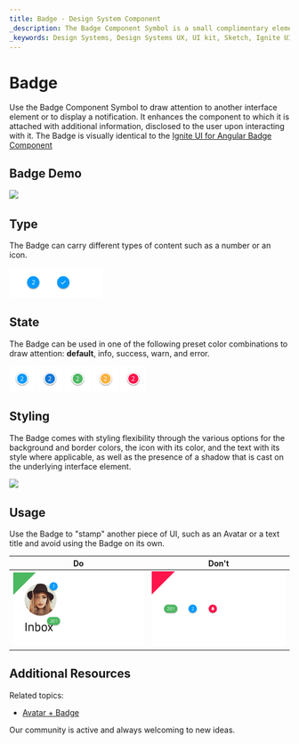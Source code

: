 ```yaml
---
title: Badge - Design System Component
_description: The Badge Component Symbol is a small complimentary element that gives a subtle hint for additional information available. 
_keywords: Design Systems, Design Systems UX, UI kit, Sketch, Ignite UI for Angular, Sketch to Angular, Sketch to Angular, Angular, Angular Design System, Export code from Sketch, Design Kits for Angular, Sketch HTML, Sketch to HTML, Sketch UI kits
---
```


# Badge

Use the Badge Component Symbol to draw attention to another interface element or to display a notification. It enhances the component to which it is attached with additional information, disclosed to the user upon interacting with it. The Badge is visually identical to the [Ignite UI for Angular Badge Component](https://www.infragistics.com/products/ignite-ui-angular/angular/components/badge.html)

## Badge Demo

<img class="responsive-img" src="../images/badge_demo.png" srcset="../images/badge_demo@2x.png 2x" />

## Type

The Badge can carry different types of content such as a number or an icon.

<img class="responsive-img" src="../images/badge_type.png" srcset="../images/badge_type@2x.png 2x" />

## State

The Badge can be used in one of the following preset color combinations to draw attention: **default**, info, success, warn, and error.

<img class="responsive-img" src="../images/badge_default.png" srcset="../images/badge_default@2x.png 2x" />
<img class="responsive-img" src="../images/badge_info.png" srcset="../images/badge_info@2x.png 2x" />
<img class="responsive-img" src="../images/badge_success.png" srcset="../images/badge_success@2x.png 2x" />
<img class="responsive-img" src="../images/badge_warn.png" srcset="../images/badge_warn@2x.png 2x" />
<img class="responsive-img" src="../images/badge_error.png" srcset="../images/badge_error@2x.png 2x" />

## Styling

The Badge comes with styling flexibility through the various options for the background and border colors, the icon with its color, and the text with its style where applicable, as well as the presence of a shadow that is cast on the underlying interface element.

<img class="responsive-img" src="../images/badge_styling.png" srcset="../images/badge_styling@2x.png 2x" />

## Usage

Use the Badge to "stamp" another piece of UI, such as an Avatar or a text title and avoid using the Badge on its own.

| Do                                                                           | Don't                                                                            |
| ---------------------------------------------------------------------------- | -------------------------------------------------------------------------------- |
| <img class="responsive-img" src="../images/badge_do1.png" srcset="../images/badge_do1@2x.png 2x" /> | <img class="responsive-img" src="../images/badge_dont1.png" srcset="../images/badge_dont1@2x.png 2x" /> |

## Additional Resources

Related topics:

- [Avatar + Badge](../patterns/avatar-badge.md)
  <div class="divider--half"></div>

Our community is active and always welcoming to new ideas.
